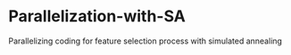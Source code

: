 # Parallelization-with-SA
Parallelizing coding for feature selection process with simulated annealing
